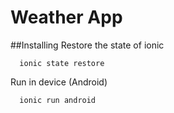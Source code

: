 # Weather App


##Installing
Restore the state of ionic
``` 
  ionic state restore
```

Run in device (Android)
``` 
  ionic run android
```